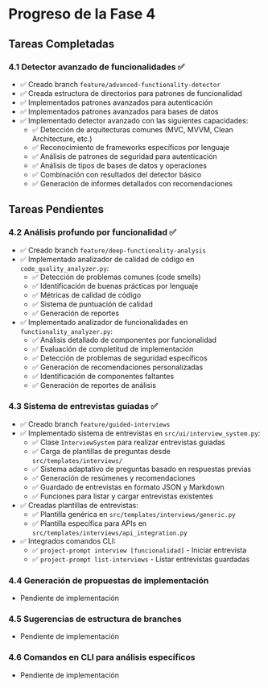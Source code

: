 # Progreso de la Fase 4

## Tareas Completadas

### 4.1 Detector avanzado de funcionalidades ✅
- ✅ Creado branch `feature/advanced-functionality-detector`
- ✅ Creada estructura de directorios para patrones de funcionalidad
- ✅ Implementados patrones avanzados para autenticación
- ✅ Implementados patrones avanzados para bases de datos
- ✅ Implementado detector avanzado con las siguientes capacidades:
  - ✅ Detección de arquitecturas comunes (MVC, MVVM, Clean Architecture, etc.)
  - ✅ Reconocimiento de frameworks específicos por lenguaje
  - ✅ Análisis de patrones de seguridad para autenticación
  - ✅ Análisis de tipos de bases de datos y operaciones
  - ✅ Combinación con resultados del detector básico
  - ✅ Generación de informes detallados con recomendaciones

## Tareas Pendientes

### 4.2 Análisis profundo por funcionalidad ✅
- ✅ Creado branch `feature/deep-functionality-analysis`
- ✅ Implementado analizador de calidad de código en `code_quality_analyzer.py`:
  - ✅ Detección de problemas comunes (code smells)
  - ✅ Identificación de buenas prácticas por lenguaje
  - ✅ Métricas de calidad de código
  - ✅ Sistema de puntuación de calidad
  - ✅ Generación de reportes
- ✅ Implementado analizador de funcionalidades en `functionality_analyzer.py`:
  - ✅ Análisis detallado de componentes por funcionalidad
  - ✅ Evaluación de completitud de implementación
  - ✅ Detección de problemas de seguridad específicos
  - ✅ Generación de recomendaciones personalizadas
  - ✅ Identificación de componentes faltantes
  - ✅ Generación de reportes de análisis

### 4.3 Sistema de entrevistas guiadas ✅
- ✅ Creado branch `feature/guided-interviews`
- ✅ Implementado sistema de entrevistas en `src/ui/interview_system.py`:
  - ✅ Clase `InterviewSystem` para realizar entrevistas guiadas
  - ✅ Carga de plantillas de preguntas desde `src/templates/interviews/`
  - ✅ Sistema adaptativo de preguntas basado en respuestas previas
  - ✅ Generación de resúmenes y recomendaciones
  - ✅ Guardado de entrevistas en formato JSON y Markdown
  - ✅ Funciones para listar y cargar entrevistas existentes
- ✅ Creadas plantillas de entrevistas:
  - ✅ Plantilla genérica en `src/templates/interviews/generic.py` 
  - ✅ Plantilla específica para APIs en `src/templates/interviews/api_integration.py`
- ✅ Integrados comandos CLI:
  - ✅ `project-prompt interview [funcionalidad]` - Iniciar entrevista
  - ✅ `project-prompt list-interviews` - Listar entrevistas guardadas

### 4.4 Generación de propuestas de implementación
- Pendiente de implementación

### 4.5 Sugerencias de estructura de branches
- Pendiente de implementación

### 4.6 Comandos en CLI para análisis específicos
- Pendiente de implementación

